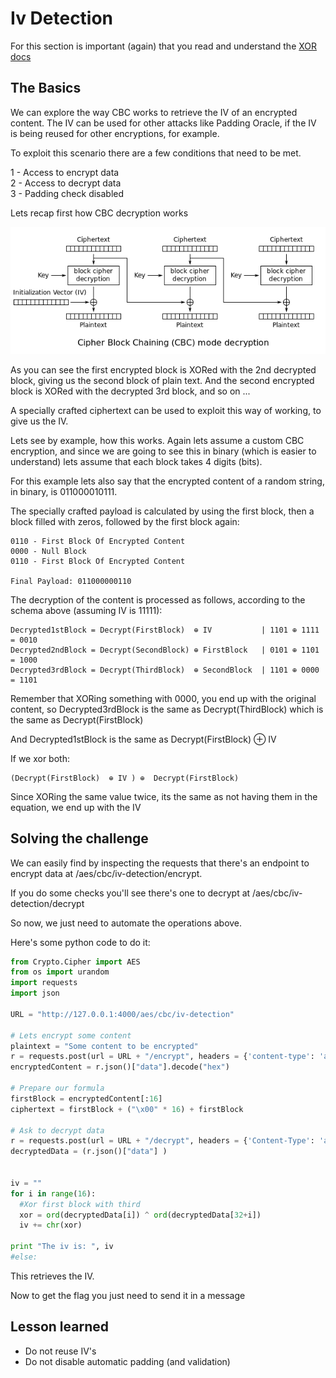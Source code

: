 # Iv Detection

For this section is important (again) that you read and understand the [XOR docs](xor)

## The Basics

We can explore the way CBC works to retrieve the IV of an encrypted content.
The IV can be used for other attacks like Padding Oracle, if the IV is being reused for other encryptions, for example.

To exploit this scenario there are a few conditions that need to be met.

1 - Access to encrypt data  
2 - Access to decrypt data  
3 - Padding check disabled

Lets recap first how CBC decryption works

![CBC Decryption](img/cbc_decrypt.png "CBC Decryption")

As you can see the first encrypted block is XORed with the 2nd decrypted block, giving us the second block of plain text. And the second encrypted block is XORed with the decrypted 3rd block, and so on ...

A specially crafted ciphertext can be used to exploit this way of working, to give us the IV.

Lets see by example, how this works. Again lets assume a custom CBC  encryption, and since we are going to see this in binary (which is easier to understand) lets assume that each block takes 4 digits (bits).

For this example lets also say that the encrypted content of a random string, in binary, is 011000010111.

The specially crafted payload is calculated by using the first block, then a block filled with zeros, followed by the first block again:

```plaintext
0110 - First Block Of Encrypted Content
0000 - Null Block
0110 - First Block Of Encrypted Content

Final Payload: 011000000110
```

The decryption of the content is processed as follows, according to the schema above (assuming IV is 11111):

```plaintext
Decrypted1stBlock = Decrypt(FirstBlock)  ⊕ IV           | 1101 ⊕ 1111 = 0010
Decrypted2ndBlock = Decrypt(SecondBlock) ⊕ FirstBlock   | 0101 ⊕ 1101 = 1000
Decrypted3rdBlock = Decrypt(ThirdBlock)  ⊕ SecondBlock  | 1101 ⊕ 0000 = 1101
```

Remember that XORing something with 0000, you end up with the original content, so Decrypted3rdBlock is the same as Decrypt(ThirdBlock) which is the same as Decrypt(FirstBlock)

And Decrypted1stBlock is the same as Decrypt(FirstBlock) ⊕ IV

If we xor both:

```plaintext
(Decrypt(FirstBlock)  ⊕ IV ) ⊕  Decrypt(FirstBlock)
```

Since XORing the same value twice, its the same as not having them in the equation, we end up with the IV

## Solving the challenge

We can easily find by inspecting the requests that there's an endpoint to encrypt data at /aes/cbc/iv-detection/encrypt.

If you do some checks you'll see there's one to decrypt at /aes/cbc/iv-detection/decrypt

So now, we just need to automate the operations above.  

Here's some python code to do it:

```python
from Crypto.Cipher import AES
from os import urandom
import requests
import json

URL = "http://127.0.0.1:4000/aes/cbc/iv-detection"

# Lets encrypt some content
plaintext = "Some content to be encrypted"
r = requests.post(url = URL + "/encrypt", headers = {'content-type': 'application/json'}, data = json.dumps({"data": plaintext}) )
encryptedContent = r.json()["data"].decode("hex")

# Prepare our formula
firstBlock = encryptedContent[:16]
ciphertext = firstBlock + ("\x00" * 16) + firstBlock

# Ask to decrypt data
r = requests.post(url = URL + "/decrypt", headers = {'Content-Type': 'application/json'}, data = json.dumps({"data": ciphertext.encode("hex")}))
decryptedData = (r.json()["data"] )


iv = ""
for i in range(16):
  #Xor first block with third
  xor = ord(decryptedData[i]) ^ ord(decryptedData[32+i])
  iv += chr(xor)

print "The iv is: ", iv
#else:

```

This retrieves the IV.

Now to get the flag you just need to send it in a message

## Lesson learned

* Do not reuse IV's
* Do not disable automatic padding (and validation)
